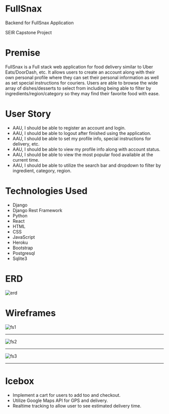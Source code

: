 # FullSnax
Backend for FullSnax Application

SEIR Capstone Project

<h1>Premise</h1>

FullSnax is a Full stack web application for food delivery similar to Uber Eats/DoorDash, etc. It allows users to create an account along with their own personal profile where they can set their personal information as well as set special instructions for couriers. Users are able to browse the wide array of dishes/desserts to select from including being able to filter by ingredients/region/category so they may find their favorite food with ease.

<h1>User Story</h1>

- AAU, I should be able to register an account and login.
- AAU, I should be able to logout after finished using the application.
- AAU, I should be able to set my profile info, special instructions for delivery, etc.
- AAU, I should be able to view my profile info along with account status.
- AAU, I should be able to view the most popular food available at the current time.
- AAU, I should be able to utilize the search bar and dropdown to filter by ingredient, category, region.

<h1>Technologies Used</h1>


- Django
- Django Rest Framework
- Python
- React
- HTML
- CSS
- JavaScript
- Heroku
- Bootstrap
- Postgresql
- Sqlite3

<h1>ERD</h1>

![erd](https://user-images.githubusercontent.com/102341554/182396420-a178f56f-bf72-40b6-9d74-d2470e23c669.png)

<h1>Wireframes</h1>

![fs1](https://user-images.githubusercontent.com/102341554/182396201-61998680-c432-4729-be67-cc8662eb6ac3.png)

<hr />

![fs2](https://user-images.githubusercontent.com/102341554/182396315-ef0e5b39-c6d4-42c9-a156-4fd2789e9dad.png)

<hr />

![fs3](https://user-images.githubusercontent.com/102341554/182396366-e81492fa-b24f-49f0-82d2-2f530dd7b572.png)

<hr />

<h1>Icebox</h1>

- Implement a cart for users to add too and checkout.
- Utilize Google Maps API for GPS and delivery.
- Realtime tracking to allow user to see estimated delivery time.



